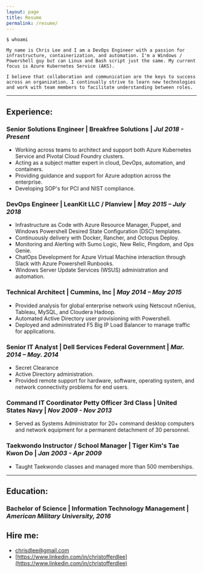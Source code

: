```yaml
---
layout: page
title: Resume
permalink: /resume/
---
```


```
$ whoami

My name is Chris Lee and I am a DevOps Engineer with a passion for infrastructure, containerization, and automation. I'm a Windows / Powershell guy but can Linux and Bash script just the same. My current focus is Azure Kubernetes Service (AKS).

I believe that collaboration and communication are the keys to success across an organization. I continually strive to learn new technologies and work with team members to facilitate understanding between roles.
```

---

## Experience:

### Senior Solutions Engineer | **Breakfree Solutions** | *Jul 2018 - Present*
  * Working across teams to architect and support both Azure Kubernetes Service and Pivotal Cloud Foundry clusters.
  * Acting as a subject matter expert in cloud, DevOps, automation, and containers.
  * Providing guidance and support for Azure adoption across the enterprise.
  * Developing SOP's for PCI and NIST compliance.

### DevOps Engineer | **LeanKit LLC / Planview** | *May 2015 – July 2018*
* Infrastructure as Code with Azure Resource Manager, Puppet, and Windows Powershell Desired State Configuration (DSC) templates.
* Continuously delivery with Docker, Rancher, and Octopus Deploy.
* Monitoring and Alerting with Sumo Logic, New Relic, Pingdom, and Ops Genie.
* ChatOps Development for Azure Virtual Machine interaction through Slack with Azure Powershell Runbooks.
* Windows Server Update Services (WSUS) administration and automation.

### Technical Architect | **Cummins, Inc** | *May 2014 – May 2015*
* Provided analysis for global enterprise network using Netscout nGenius, Tableau, MySQL, and Cloudera Hadoop.
* Automated Active Directory user provisioning with Powershell.
* Deployed and administrated F5 Big IP Load Balancer to manage traffic for applications.

### Senior IT Analyst | **Dell Services Federal Government** | *Mar. 2014 – May. 2014*
* Secret Clearance
* Active Directory administration.
* Provided remote support for hardware, software, operating system, and network connectivity problems for end users.

### Command IT Coordinator Petty Officer 3rd Class |  **United States Navy** | *Nov 2009 - Nov 2013*
* Served as Systems Administrator for 20+ command desktop computers and network equipment for a permanent detachment of 30 personnel. 

### Taekwondo Instructor / School Manager | **Tiger Kim's Tae Kwon Do** | *Jan 2003 - Apr 2009*
* Taught Taekwondo classes and managed more than 500 memberships. 

---

## Education:

### Bachelor of Science | **Information Technology Management** | *American Military University, 2016*

## Hire me:

* [chrisdlee@gmail.com](mailto:chrisdlee@gmail.com)
* [https://www.linkedin.com/in/christofferdlee](https://www.linkedin.com/in/christofferdlee)